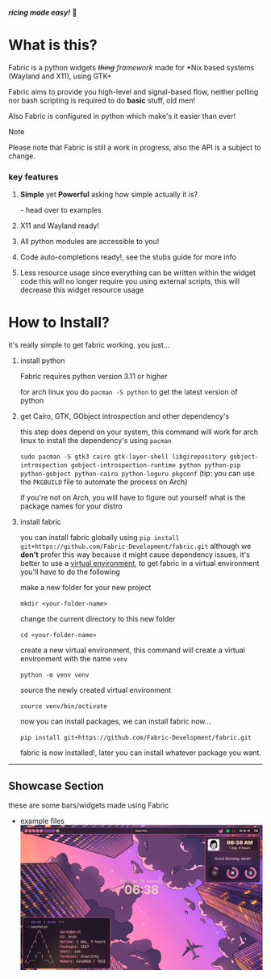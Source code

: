 _**ricing made easy!**_ 🍙
# What is this?
Fabric is a python widgets _~~thing~~ framework_   made for \*Nix based systems (Wayland and X11), using GTK+

Fabric aims to provide you high-level and signal-based flow, neither polling nor bash scripting is required to do **basic** stuff, old men!

Also Fabric is configured in python which make's it easier than ever!

> [!NOTE]
> Please note that Fabric is still a work in progress, also the API is a subject to change.

### key features
1. **Simple** yet **Powerful**
	asking how simple actually it is?

	 \- head over to examples
1. X11 and Wayland ready!
2. All python modules are accessible to you!
3. Code  auto-completions ready!, see the stubs guide for more info
5. Less resource usage
	since everything can be written within the widget code this will no longer require you using external scripts, this will decrease this widget resource usage
# How to Install?
it's really simple to get fabric working, you just...

1. install python

	Fabric requires python version 3.11 or higher

	for arch linux you do `pacman -S python` to get the latest version of python

3. get Cairo, GTK, GObject introspection and other dependency's

	this step does depend on your system, this command will work for arch linux to install the dependency's using `pacman`

	`sudo pacman -S gtk3 cairo gtk-layer-shell libgirepository gobject-introspection gobject-introspection-runtime python python-pip python-gobject python-cairo python-loguru pkgconf`
	 (tip: you can use the `PKGBUILD` file to automate the process on Arch)

	 if you're not on Arch, you will have to figure out yourself what is the package names for your distro

4. install fabric

    you can install fabric globally using `pip install git+https://github.com/Fabric-Development/fabric.git` although we **don't** prefer this way because it might cause dependency issues, it's better to use a [virtual environment](https://docs.python.org/3/library/venv), to get fabric in a virtual environment you'll have to do the following

    make a new folder for your new project

    `mkdir <your-folder-name>`

    change the current directory to this new folder

    `cd <your-folder-name>`

    create a new virtual environment, this command will create a virtual environment with the name `venv`

    `python -m venv venv`

    source the newly created virtual environment

    `source venv/bin/activate`

    now you can install packages, we can install fabric now...

    `pip install git+https://github.com/Fabric-Development/fabric.git`

    fabric is now installed!, later you can install whatever package you want.
---
## Showcase Section
these are some bars/widgets made using Fabric
- example files
	![config can be found under the examples directory](assets/example-files-showcase.png)
